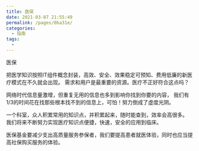 ```yaml
---
title: 医保
date: 2021-03-07 21:55:49
permalink: /pages/0ba31e/
categories:
  - 指南
tags:
  - 
---
```

医保


把医学知识按照IT组件概念封装，高效、安全、效果稳定可预知、费用低廉的新医疗模式在不久就会出现。
需求和用户是最重要的资源。医疗不正好符合这点吗？

网络时代信息量激增，但重复无用的信息也多到影响你找到你要的内容，
我们有1/3的时间花在找那些根本找不到的信息上，可怕！努力倒成了虚度光阴。

一个科室，众人积累常用的知识点，并积累起来，随时能查到，效率会高很多。
我们将来不断努力实现医疗知识点便捷，快速，安全的应用到临床。

医保基金要减少支出高质量服务参保者，我们要提高患者就医体验，同时也应当提高社保购买服务的体验。
